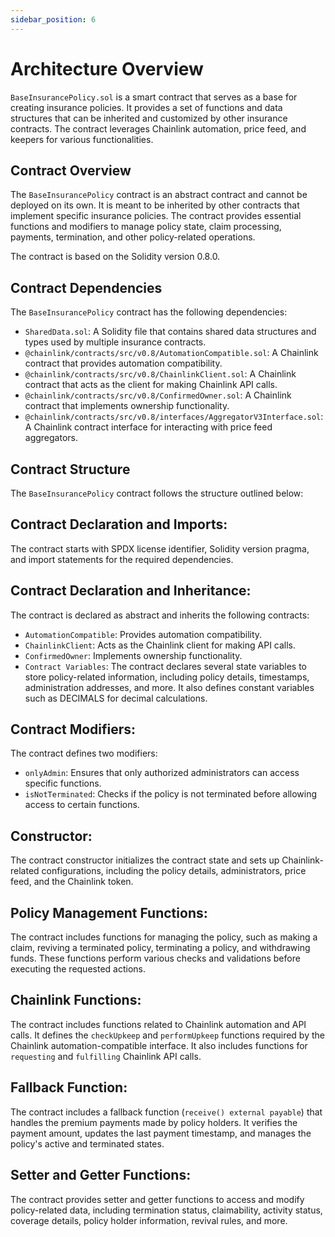 ```yaml
---
sidebar_position: 6
---
```


# Architecture Overview

`BaseInsurancePolicy.sol` is a smart contract that serves as a base for creating insurance policies. It provides a set of functions and data structures that can be inherited and customized by other insurance contracts. The contract leverages Chainlink automation, price feed, and keepers for various functionalities.

## Contract Overview

The `BaseInsurancePolicy` contract is an abstract contract and cannot be deployed on its own. It is meant to be inherited by other contracts that implement specific insurance policies. The contract provides essential functions and modifiers to manage policy state, claim processing, payments, termination, and other policy-related operations.

The contract is based on the Solidity version 0.8.0.

## Contract Dependencies

The `BaseInsurancePolicy` contract has the following dependencies:

- `SharedData.sol`: A Solidity file that contains shared data structures and types used by multiple insurance contracts.
- `@chainlink/contracts/src/v0.8/AutomationCompatible.sol`: A Chainlink contract that provides automation compatibility.
- `@chainlink/contracts/src/v0.8/ChainlinkClient.sol`: A Chainlink contract that acts as the client for making Chainlink API calls.
- `@chainlink/contracts/src/v0.8/ConfirmedOwner.sol`: A Chainlink contract that implements ownership functionality.
- `@chainlink/contracts/src/v0.8/interfaces/AggregatorV3Interface.sol`: A Chainlink contract interface for interacting with price feed aggregators.

## Contract Structure

The `BaseInsurancePolicy` contract follows the structure outlined below:

## Contract Declaration and Imports:

The contract starts with SPDX license identifier, Solidity version pragma, and import statements for the required dependencies.

## Contract Declaration and Inheritance:

The contract is declared as abstract and inherits the following contracts:

- `AutomationCompatible`: Provides automation compatibility.
- `ChainlinkClient`: Acts as the Chainlink client for making API calls.
- `ConfirmedOwner`: Implements ownership functionality.
- `Contract Variables`: The contract declares several state variables to store policy-related information, including policy details, timestamps, administration addresses, and more. It also defines constant variables such as DECIMALS for decimal calculations.

## Contract Modifiers:

The contract defines two modifiers:

- `onlyAdmin`: Ensures that only authorized administrators can access specific functions.
- `isNotTerminated`: Checks if the policy is not terminated before allowing access to certain functions.

## Constructor:

The contract constructor initializes the contract state and sets up Chainlink-related configurations, including the policy details, administrators, price feed, and the Chainlink token.

## Policy Management Functions:

The contract includes functions for managing the policy, such as making a claim, reviving a terminated policy, terminating a policy, and withdrawing funds. These functions perform various checks and validations before executing the requested actions.

## Chainlink Functions:

The contract includes functions related to Chainlink automation and API calls. It defines the `checkUpkeep` and `performUpkeep` functions required by the Chainlink automation-compatible interface. It also includes functions for `requesting` and `fulfilling` Chainlink API calls.

## Fallback Function:

The contract includes a fallback function (`receive() external payable`) that handles the premium payments made by policy holders. It verifies the payment amount, updates the last payment timestamp, and manages the policy's active and terminated states.

## Setter and Getter Functions:

The contract provides setter and getter functions to access and modify policy-related data, including termination status, claimability, activity status, coverage details, policy holder information, revival rules, and more.
